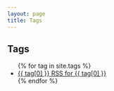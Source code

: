 ```yaml
---
layout: page
title: Tags
---
```

<h2>Tags</h2>
<ul>
  {% for tag in site.tags %}
    <li>
      <a href="{{ tag[0] | xml_escape }}">
        {{ tag[0] }}
      </a>
      <a href="/feeds/{{ tag[0] }}.xml">
        <span class="icon-rss"></span>
        <span class="sr-only">RSS for {{ tag[0] }}</span>
      </a>
    </li>
  {% endfor %}
</ul>
